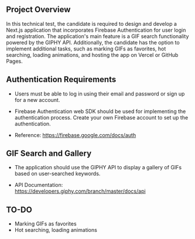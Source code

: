 ## Project Overview

In this technical test, the candidate is required to design and develop a Next.js application that incorporates Firebase Authentication for user login and registration. The application's main feature is a GIF search functionality powered by the GIPHY API. Additionally, the candidate has the option to implement additional tasks, such as marking GIFs as favorites, hot searching, loading animations, and hosting the app on Vercel or GitHub Pages.

## Authentication Requirements

- Users must be able to log in using their email and password or sign up for a new account.

- Firebase Authentication web SDK should be used for implementing the authentication process. Create your own Firebase account to set up the authentication.

- Reference: https://firebase.google.com/docs/auth

## GIF Search and Gallery

- The application should use the GIPHY API to display a gallery of GIFs based on user-searched keywords.

- API Documentation: https://developers.giphy.com/branch/master/docs/api

## TO-DO

- Marking GIFs as favorites
- Hot searching, loading animations